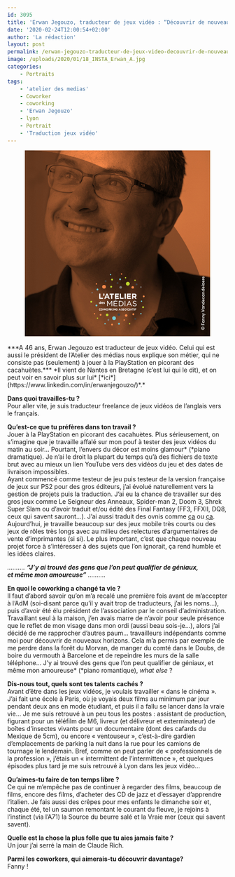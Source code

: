 ```yaml
---
id: 3095
title: 'Erwan Jegouzo, traducteur de jeux vidéo : “Découvrir de nouveaux horizons”'
date: '2020-02-24T12:00:54+02:00'
author: 'La rédaction'
layout: post
permalink: /erwan-jegouzo-traducteur-de-jeux-video-decouvrir-de-nouveaux-horizons/
image: /uploads/2020/01/18_INSTA_Erwan_A.jpg
categories:
    - Portraits
tags:
    - 'atelier des medias'
    - Coworker
    - coworking
    - 'Erwan Jegouzo'
    - lyon
    - Portrait
    - 'Traduction jeux vidéo'
---
```


<figure class="wp-block-image"><img src="/uploads/2020/01/18_INSTA_Erwan_A.jpg" alt="Illustration"></figure>***A 46 ans, Erwan Jegouzo est traducteur de jeux vidéo. Celui qui est aussi le président de l’Atelier des médias nous explique son métier, qui ne consiste pas (seulement) à jouer à la PlayStation en picorant des cacahuètes.***  *Il vient de Nantes en Bretagne (c’est lui qui le dit), et on peut voir en savoir plus sur lui* [*ici*](https://www.linkedin.com/in/erwanjegouzo/)*.*

**Dans quoi travailles-tu ?**   
Pour aller vite, je suis traducteur freelance de jeux vidéos de l’anglais vers le français.

**Qu’est-ce que tu préfères dans ton travail ?**   
Jouer à la PlayStation en picorant des cacahuètes. Plus sérieusement, on s’imagine que je travaille affalé sur mon pouf à tester des jeux vidéos du matin au soir… Pourtant, l’envers du décor est moins glamour\* (\*piano dramatique). Je n’ai le droit la plupart du temps qu’à des fichiers de texte brut avec au mieux un lien YouTube vers des vidéos du jeu et des dates de livraison impossibles.   
Ayant commencé comme testeur de jeu puis testeur de la version française de jeux sur PS2 pour des gros éditeurs, j’ai évolué naturellement vers la gestion de projets puis la traduction. J’ai eu la chance de travailler sur des gros jeux comme Le Seigneur des Anneaux, Spider-man 2, Doom 3, Shrek Super Slam ou d’avoir traduit et/ou édité des Final Fantasy (FF3, FFXII, DQ8, ceux qui savent sauront…). J’ai aussi traduit des ovnis comme [ça](https://www.lemonde.fr/pixels/article/2018/02/28/superola-and-the-lost-burgers-nanar-videoludique-et-perle-postmoderne_5263751_4408996.html) ou [ça](https://www.gamekult.com/jeux/catherine-3010008448/test.html).   
Aujourd’hui, je travaille beaucoup sur des jeux mobile très courts ou des jeux de rôles très longs avec au milieu des relectures d’argumentaires de vente d’imprimantes (si si). Le plus important, c’est que chaque nouveau projet force à s’intéresser à des sujets que l’on ignorait, ça rend humble et les idées claires.

*……….* ***“J’y ai trouvé des gens que l’on peut qualifier de géniaux,***   
***et même mon amoureuse”*** *……….*

**En quoi le coworking a changé ta vie ?**  
Il faut d’abord savoir qu’on m’a recalé une première fois avant de m’accepter à l’AdM (soi-disant parce qu’il y avait trop de traducteurs, j’ai les noms…), puis d’avoir été élu président de l’association par le conseil d’administration.   
Travaillant seul à la maison, j’en avais marre de n’avoir pour seule présence que le reflet de mon visage dans mon ordi (aussi beau sois-je…), alors j’ai décidé de me rapprocher d’autres paum… travailleurs indépendants comme moi pour découvrir de nouveaux horizons. Cela m’a permis par exemple de me perdre dans la forêt du Morvan, de manger du comté dans le Doubs, de boire du vermouth à Barcelone et de repeindre les murs de la salle téléphone… J’y ai trouvé des gens que l’on peut qualifier de géniaux, et même mon amoureuse\* (\*piano romantique), *what else* ?

**Dis-nous tout, quels sont tes talents cachés ?**   
Avant d’être dans les jeux vidéos, je voulais travailler « dans le cinéma ». J’ai fait une école à Paris, où je voyais deux films au minimum par jour pendant deux ans en mode étudiant, et puis il a fallu se lancer dans la vraie vie… Je me suis retrouvé à un peu tous les postes : assistant de production, figurant pour un téléfilm de M6, livreur (et délivreur et exterminateur) de boîtes d’insectes vivants pour un documentaire (dont des cafards du Mexique de 5cm), ou encore « ventouseur », c’est-à-dire gardien d’emplacements de parking la nuit dans la rue pour les camions de tournage le lendemain. Bref, comme on peut parler de « professionnels de la profession », j’étais un « intermittent de l’intermittence », et quelques épisodes plus tard je me suis retrouvé à Lyon dans les jeux vidéo…

**Qu’aimes-tu faire de ton temps libre ?**  
Ce qui ne m’empêche pas de continuer à regarder des films, beaucoup de films, encore des films, d’acheter des CD de jazz et d’essayer d’apprendre l’italien. Je fais aussi des crêpes pour mes enfants le dimanche soir et, chaque été, tel un saumon remontant le courant du fleuve, je rejoins à l’instinct (via l’A71) la Source du beurre salé et la Vraie mer (ceux qui savent savent).

**Quelle est la chose la plus folle que tu aies jamais faite ?**  
Un jour j’ai serré la main de Claude Rich.

**Parmi les coworkers, qui aimerais-tu découvrir davantage?**  
Fanny !